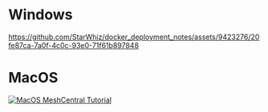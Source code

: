 # Windows
https://github.com/StarWhiz/docker_deployment_notes/assets/9423276/20fe87ca-7a0f-4c0c-93e0-71f61b897848

# MacOS
[![MacOS MeshCentral Tutorial](https://img.youtube.com/vi/OAJ6BT002fQ/0.jpg)](https://www.youtube.com/watch?v=OAJ6BT002fQ)
